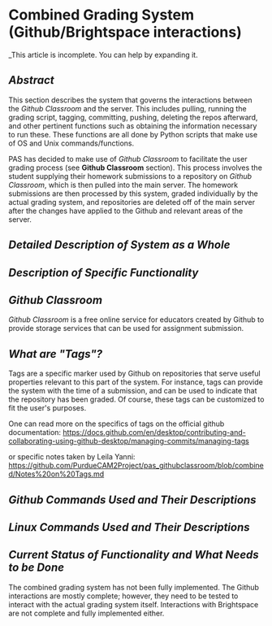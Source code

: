 # **Combined Grading System (Github/Brightspace interactions)**
_This article is incomplete. You can help by expanding it.
## _Abstract_
This section describes the system that governs the interactions between the _Github Classroom_ and the server. This includes pulling, running the grading script, tagging, committing, pushing, deleting the repos afterward, and other pertinent functions such as obtaining the information necessary to run these. These functions are all done by Python scripts that make use of OS and Unix commands/functions.

PAS has decided to make use of _Github Classroom_ to facilitate the user grading process (see **Github Classroom** section). This process involves the student supplying their homework submissions to a repository on _Github Classroom_, which is then pulled into the main server. The homework submissions are then processed by this system, graded individually by the actual grading system, and repositories are deleted off of the main server after the changes have applied to the Github and relevant areas of the server. 
## _Detailed Description of System as a Whole_

## _Description of Specific Functionality_

## _Github Classroom_
_Github Classroom_ is a free online service for educators created by Github to provide storage services that can be used for assignment submission. 

## _What are "Tags"?_
Tags are a specific marker used by Github on repositories that serve useful properties relevant to this part of the system. For instance, tags can provide the system with the time of a submission, and can be used to indicate that the repository has been graded. Of course, these tags can be customized to fit the user's purposes. 

One can read more on the specifics of tags on the official github documentation:
https://docs.github.com/en/desktop/contributing-and-collaborating-using-github-desktop/managing-commits/managing-tags

or specific notes taken by Leila Yanni: https://github.com/PurdueCAM2Project/pas_githubclassroom/blob/combined/Notes%20on%20Tags.md
## _Github Commands Used and Their Descriptions_
## _Linux Commands Used and Their Descriptions_
## _Current Status of Functionality and What Needs to be Done_
The combined grading system has not been fully implemented. The Github interactions are mostly complete; however, they need to be tested to interact with the actual grading system itself. Interactions with Brightspace are not complete and fully implemented either.
